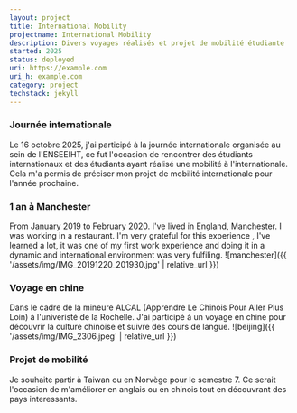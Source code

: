 ```yaml
---
layout: project
title: International Mobility
projectname: International Mobility
description: Divers voyages réalisés et projet de mobilité étudiante
started: 2025
status: deployed
uri: https://example.com
uri_h: example.com
category: project
techstack: jekyll
---
```


### Journée internationale

Le 16 octobre 2025, j'ai participé à la journée internationale organisée au sein de l'ENSEEIHT, ce fut l'occasion de rencontrer des étudiants internationaux et des étudiants ayant réalisé une mobilité à l'internationale. Cela m'a permis de préciser mon projet de mobilité internationale pour l'année prochaine.



### 1 an à Manchester

From January 2019 to February 2020. I've lived in England, Manchester. I was working in a restaurant. I'm very grateful for this experience , I've learned a lot, it was one of my first work experience and doing it in a dynamic and international environment was very fulfiling.
![manchester]({{ '/assets/img/IMG_20191220_201930.jpg' | relative_url }})


### Voyage en chine

Dans le cadre de la mineure ALCAL (Apprendre Le Chinois Pour Aller Plus Loin) à l'univeristé de la Rochelle. J'ai participé à un voyage en chine pour découvrir la culture chinoise et suivre des cours de langue.
![beijing]({{ '/assets/img/IMG_2306.jpeg' | relative_url }})

### Projet de mobilité

Je souhaite partir à Taiwan ou en Norvège pour le semestre 7. Ce serait l'occasion de m'améliorer en anglais ou en chinois tout en découvrant des pays interessants.
